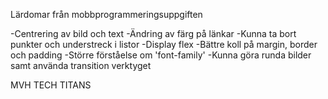 Lärdomar från mobbprogrammeringsuppgiften

-Centrering av bild och text
-Ändring av färg på länkar
-Kunna ta bort punkter och understreck i listor
-Display flex
-Bättre koll på margin, border och padding
-Större förståelse om 'font-family'
-Kunna göra runda bilder samt använda transition verktyget

MVH TECH TITANS 